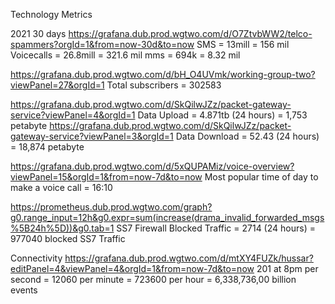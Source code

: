Technology Metrics

2021
30 days
https://grafana.dub.prod.wgtwo.com/d/O7ZtvbWW2/telco-spammers?orgId=1&from=now-30d&to=now
SMS = 13mill = 156 mil
Voicecalls = 26.8mill = 321.6 mil
mms = 694k = 8.32 mil

https://grafana.dub.prod.wgtwo.com/d/bH_O4UVmk/working-group-two?viewPanel=27&orgId=1
Total subscribers = 302583

https://grafana.dub.prod.wgtwo.com/d/SkQilwJZz/packet-gateway-service?viewPanel=4&orgId=1
Data Upload = 4.871tb (24 hours) = 1,753 petabyte
https://grafana.dub.prod.wgtwo.com/d/SkQilwJZz/packet-gateway-service?viewPanel=3&orgId=1
Data Download = 52.43 (24 hours) = 18,874 petabyte


https://grafana.dub.prod.wgtwo.com/d/5xQUPAMiz/voice-overview?viewPanel=15&orgId=1&from=now-7d&to=now
Most popular time of day to make a voice call = 16:10

https://prometheus.dub.prod.wgtwo.com/graph?g0.range_input=12h&g0.expr=sum(increase(drama_invalid_forwarded_msgs%5B24h%5D))&g0.tab=1
SS7 Firewall Blocked Traffic = 2714 (24 hours) = 977040 blocked SS7 Traffic

Connectivity
https://grafana.dub.prod.wgtwo.com/d/mtXY4FUZk/hussar?editPanel=4&viewPanel=4&orgId=1&from=now-7d&to=now
201 at 8pm per second = 12060 per minute = 723600 per hour = 6,338,736,00 billion events